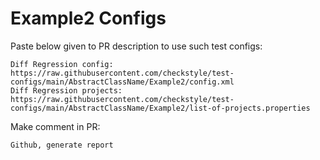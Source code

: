 # Example2 Configs
Paste below given to PR description to use such test configs:
```
Diff Regression config: https://raw.githubusercontent.com/checkstyle/test-configs/main/AbstractClassName/Example2/config.xml
Diff Regression projects: https://raw.githubusercontent.com/checkstyle/test-configs/main/AbstractClassName/Example2/list-of-projects.properties
```
Make comment in PR:
```
Github, generate report
```
